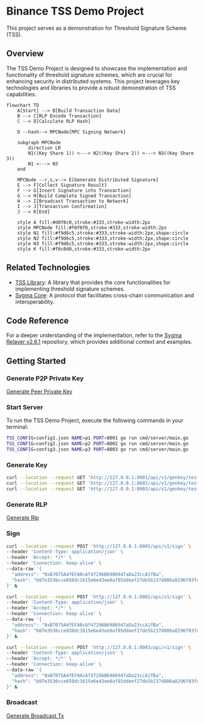 # Binance TSS Demo Project

This project serves as a demonstration for Threshold Signature Scheme (TSS).

## Overview

The TSS Demo Project is designed to showcase the implementation and functionality of threshold signature schemes, which are crucial for enhancing security in distributed systems. This project leverages key technologies and libraries to provide a robust demonstration of TSS capabilities.

```mermaid
flowchart TD
    A[Start] --> B[Build Transaction Data]
    B --> C[RLP Encode Transaction]
    C --> D[Calculate RLP Hash]

    D --hash--> MPCNode[MPC Signing Network]

    subgraph MPCNode
        direction LR
        N1((Key Share 1)) <---> N2((Key Share 2)) <---> N3((Key Share 3))
        N1 <---> N3
    end

    MPCNode --r,s,v--> E[Generate Distributed Signature]
    E --> F[Collect Signature Result]
    F --> G[Insert Signature into Transaction]
    G --> H[Build Complete Signed Transaction]
    H --> I[Broadcast Transaction to Network]
    I --> J[Transaction Confirmation]
    J --> K[End]

    style A fill:#d0f0c0,stroke:#333,stroke-width:2px
    style MPCNode fill:#f0f0f0,stroke:#333,stroke-width:2px
    style N1 fill:#f9d6c5,stroke:#333,stroke-width:2px,shape:circle
    style N2 fill:#f9d6c5,stroke:#333,stroke-width:2px,shape:circle
    style N3 fill:#f9d6c5,stroke:#333,stroke-width:2px,shape:circle
    style K fill:#f0c0d0,stroke:#333,stroke-width:2px
```

## Related Technologies

- [TSS Library](https://github.com/binance-chain/tss-lib): A library that provides the core functionalities for implementing threshold signature schemes.
- [Sygma Core](https://github.com/sygmaprotocol/sygma-core): A protocol that facilitates cross-chain communication and interoperability.

## Code Reference

For a deeper understanding of the implementation, refer to the [Sygma Relayer v2.6.1](https://github.com/sprintertech/sygma-relayer/tree/v2.6.1) repository, which provides additional context and examples.

## Getting Started

### Generate P2P Private Key

[Generate Peer Private Key](https://github.com/myronzhangweb3/binance-tss-demo/blob/cbc42d77af3909b9ba8a82453234b4d10928bbab/cli/generateKey_test.go#L8)


### Start Server
To run the TSS Demo Project, execute the following commands in your terminal:

```bash
TSS_CONFIG=config1.json NAME=p1 PORT=8001 go run cmd/server/main.go
TSS_CONFIG=config2.json NAME=p2 PORT=8002 go run cmd/server/main.go
TSS_CONFIG=config3.json NAME=p3 PORT=8003 go run cmd/server/main.go
```

### Generate Key

```bash
curl --location --request GET 'http://127.0.0.1:8001/api/v1/genkey/test1' &
curl --location --request GET 'http://127.0.0.1:8002/api/v1/genkey/test1' &
curl --location --request GET 'http://127.0.0.1:8003/api/v1/genkey/test1' &
```

### Generate RLP

[Generate Rlp](https://github.com/myronzhangweb3/binance-tss-demo/blob/930fcc797c283f43400907d6cb3966a8f25b277b/test/tx_build/sign_test.go#L10)

###  Sign
```bash
curl --location --request POST 'http://127.0.0.1:8001/api/v1/sign' \
--header 'Content-Type: application/json' \
--header 'Accept: */*' \
--header 'Connection: keep-alive' \
--data-raw '{
  "address": "0xB7075A4fEFA0cAf47296B6986947aDa23ccA1fBa",
  "hash": "b07e3536cce658dc1615e6e43ee0af85ddeef27de5b237d806a8296f83fec261"
}' &

curl --location --request POST 'http://127.0.0.1:8002/api/v1/sign' \
--header 'Content-Type: application/json' \
--header 'Accept: */*' \
--header 'Connection: keep-alive' \
--data-raw '{
  "address": "0xB7075A4fEFA0cAf47296B6986947aDa23ccA1fBa",
  "hash": "b07e3536cce658dc1615e6e43ee0af85ddeef27de5b237d806a8296f83fec261"
}' &

curl --location --request POST 'http://127.0.0.1:8003/api/v1/sign' \
--header 'Content-Type: application/json' \
--header 'Accept: */*' \
--header 'Connection: keep-alive' \
--data-raw '{
  "address": "0xB7075A4fEFA0cAf47296B6986947aDa23ccA1fBa",
  "hash": "b07e3536cce658dc1615e6e43ee0af85ddeef27de5b237d806a8296f83fec261"
}' &
```

### Broadcast

[Generate Broadcast Tx](https://github.com/myronzhangweb3/binance-tss-demo/blob/930fcc797c283f43400907d6cb3966a8f25b277b/test/tx_build/sign_test.go#L35)